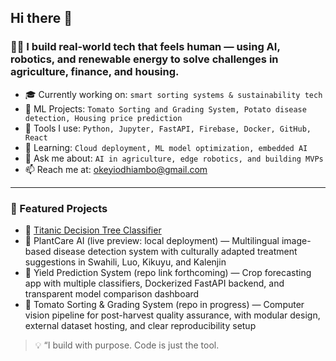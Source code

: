 ## Hi there 👋


### 👨‍💻 I build real-world tech that feels human — using AI, robotics, and renewable energy to solve challenges in agriculture, finance, and housing.

- 🎓 Currently working on: `smart sorting systems & sustainability tech`
- 🧪 ML Projects: `Tomato Sorting and Grading System, Potato disease detection, Housing price prediction`
- 🔧 Tools I use: `Python, Jupyter, FastAPI, Firebase, Docker, GitHub, React`
- 🌱 Learning: `Cloud deployment, ML model optimization, embedded AI`
- 💬 Ask me about: `AI in agriculture, edge robotics, and building MVPs`
- 📫 Reach me at: [okeyiodhiambo@gmail.com](mailto:okeyiodhiambo@gmail.com)

---

### 📂 Featured Projects
- 🧠 [Titanic Decision Tree Classifier](https://github.com/okeyirobbinson/Decision-tree-project)
- 🌿 PlantCare AI (live preview: local deployment) — Multilingual image-based disease detection system with culturally adapted treatment suggestions in Swahili, Luo, Kikuyu, and Kalenjin
- 🌾 Yield Prediction System (repo link forthcoming) — Crop forecasting app with multiple classifiers, Dockerized FastAPI backend, and transparent model comparison dashboard
- 🍅 Tomato Sorting & Grading System (repo in progress) — Computer vision       pipeline for post-harvest quality assurance, with modular design, external dataset hosting, and clear reproducibility setup
> 💡 “I build with purpose. Code is just the tool.
